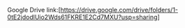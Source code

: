 
Google Drive link:[https://drive.google.com/drive/folders/1-0tE2jdodlUio2Wds61FKRE1E2Cd7MXU?usp=sharing]

